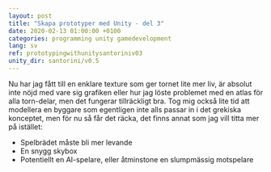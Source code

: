 ```yaml
---
layout: post
title: "Skapa prototyper med Unity - del 3"
date: 2020-02-13 01:00:00 +0100
categories: programming unity gamedevelopment
lang: sv
ref: prototypingwithunitysantoriniv03
unity_dir: santorini/v0.5
---
```

Nu har jag fått till en enklare texture som ger tornet lite mer liv, är absolut inte nöjd med vare sig grafiken eller hur jag löste problemet med en atlas för alla torn-delar, men det fungerar tillräckligt bra. Tog mig också lite tid att modellera en byggare som egentligen inte alls passar in i det grekiska konceptet, men för nu så får det räcka, det finns annat som jag vill titta mer på istället:

+ Spelbrädet måste bli mer levande
+ En snygg skybox
+ Potentiellt en AI-spelare, eller åtminstone en slumpmässig motspelare